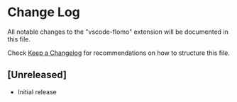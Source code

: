 # Change Log

All notable changes to the "vscode-flomo" extension will be documented in this file.

Check [Keep a Changelog](http://keepachangelog.com/) for recommendations on how to structure this file.

## [Unreleased]

- Initial release